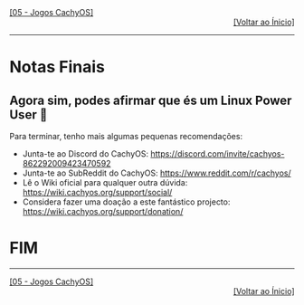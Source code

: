<div align="left">
  <a href="https://github.com/DarKouto/guia-instalacao-linux-pt-pt/blob/main/05-Jogos-CachyOS.md">[05 - Jogos CachyOS]</a>
</div>
<div align="right">
  <a href="https://github.com/DarKouto/guia-instalacao-linux-pt-pt/tree/main">[Voltar ao Ínicio]</a>
</div>
<hr>

# Notas Finais
## Agora sim, podes afirmar que és um Linux Power User 🐧

Para terminar, tenho mais algumas pequenas recomendações:
- Junta-te ao Discord do CachyOS: https://discord.com/invite/cachyos-862292009423470592
- Junta-te ao SubReddit do CachyOS: https://www.reddit.com/r/cachyos/
- Lê o Wiki oficial para qualquer outra dúvida: https://wiki.cachyos.org/support/social/
- Considera fazer uma doação a este fantástico projecto: https://wiki.cachyos.org/support/donation/

# FIM

<hr>
<div align="left">
  <a href="https://github.com/DarKouto/guia-instalacao-linux-pt-pt/blob/main/05-Jogos-CachyOS.md">[05 - Jogos CachyOS]</a>
</div>
<div align="right">
  <a href="https://github.com/DarKouto/guia-instalacao-linux-pt-pt/tree/main">[Voltar ao Ínicio]</a>
</div>
